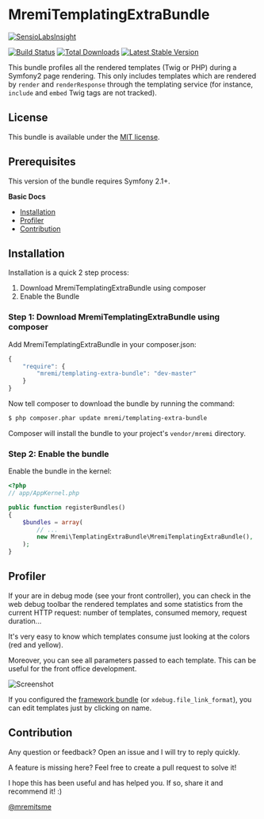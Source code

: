 MremiTemplatingExtraBundle
==========================

[![SensioLabsInsight](https://insight.sensiolabs.com/projects/6f168569-7975-4b8a-bc15-c79446ba0fef/big.png)](https://insight.sensiolabs.com/projects/6f168569-7975-4b8a-bc15-c79446ba0fef)

[![Build Status](https://api.travis-ci.org/mremi/TemplatingExtraBundle.png?branch=master)](https://travis-ci.org/mremi/TemplatingExtraBundle)
[![Total Downloads](https://poser.pugx.org/mremi/templating-extra-bundle/downloads.png)](https://packagist.org/packages/mremi/templating-extra-bundle)
[![Latest Stable Version](https://poser.pugx.org/mremi/templating-extra-bundle/v/stable.png)](https://packagist.org/packages/mremi/templating-extra-bundle)

This bundle profiles all the rendered templates (Twig or PHP) during a Symfony2
page rendering. This only includes templates which are rendered by `render` and
`renderResponse` through the templating service (for instance, `include` and
`embed` Twig tags are not tracked).

## License

This bundle is available under the [MIT license](Resources/meta/LICENSE).

## Prerequisites

This version of the bundle requires Symfony 2.1+.

**Basic Docs**

* [Installation](#installation)
* [Profiler](#profiler)
* [Contribution](#contribution)

<a name="installation"></a>

## Installation

Installation is a quick 2 step process:

1. Download MremiTemplatingExtraBundle using composer
2. Enable the Bundle

### Step 1: Download MremiTemplatingExtraBundle using composer

Add MremiTemplatingExtraBundle in your composer.json:

```js
{
    "require": {
        "mremi/templating-extra-bundle": "dev-master"
    }
}
```

Now tell composer to download the bundle by running the command:

``` bash
$ php composer.phar update mremi/templating-extra-bundle
```

Composer will install the bundle to your project's `vendor/mremi` directory.

### Step 2: Enable the bundle

Enable the bundle in the kernel:

``` php
<?php
// app/AppKernel.php

public function registerBundles()
{
    $bundles = array(
        // ...
        new Mremi\TemplatingExtraBundle\MremiTemplatingExtraBundle(),
    );
}
```

<a name="profiler"></a>

## Profiler

If your are in debug mode (see your front controller), you can check in the web
debug toolbar the rendered templates and some statistics from the current
HTTP request: number of templates, consumed memory, request duration...

It's very easy to know which templates consume just looking at the colors (red
and yellow).

Moreover, you can see all parameters passed to each template. This can be
useful for the front office development.

![Screenshot](https://raw.github.com/mremi/TemplatingExtraBundle/master/Resources/doc/images/profiler.png)

If you configured the [framework bundle](http://symfony.com/doc/current/reference/configuration/framework.html#ide)
(or `xdebug.file_link_format`), you can edit templates just by clicking on name.

<a name="contribution"></a>

## Contribution

Any question or feedback? Open an issue and I will try to reply quickly.

A feature is missing here? Feel free to create a pull request to solve it!

I hope this has been useful and has helped you. If so, share it and recommend
it! :)

[@mremitsme](https://twitter.com/mremitsme)
